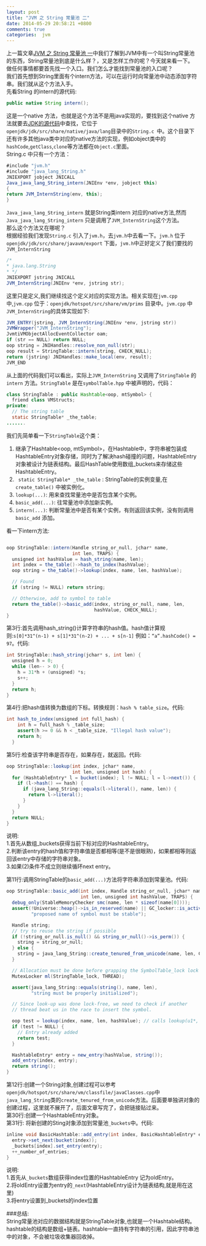 ```yaml
---
layout: post
title: "JVM 之 String 常量池 二"
date: 2014-05-29 20:58:21 +0800
comments: true
categories:  jvm 
---
```


上一篇文章[JVM 之 String 常量池 一](/blog/2014/05/27/runtime-string-pool-1)中我们了解到JVM中有一个叫String常量池的东西，String常量池到底是什么样？，又是怎样工作的呢？今天就来看一下。  
做任何事情都要首先找一个入口。我们怎么才能找到常量池的入口呢？  
我们首先想到String里面有个intern方法，可以在运行时向常量池中动态添加字符串。我们就从这个方法入手。  
先看String 的intern的源代码:  
```java
public native String intern();
```
这是一个native 方法，也就是这个方法不是用java实现的，要找到这个native 方法就要去[JDK的源代码](http://openjdk.java.net/)中查找，它位于`openjdk/jdk/src/share/native/java/lang`目录中的`String.c `中。这个目录下还有许多其他java类中对应的native方法的实现，例如object类中的`hashCode`,`getClass`,`clone`等方法都在`Object.c`里面。   
String.c 中只有一个方法：  
```java
#include "jvm.h"
#include "java_lang_String.h"
JNIEXPORT jobject JNICALL
Java_java_lang_String_intern(JNIEnv *env, jobject this)
{
return JVM_InternString(env, this);
}
```
<!--more-->
`Java_java_lang_String_intern` 就是String类intern 对应的native方法,然而`Java_java_lang_String_intern` 只是调用了`JVM_InternString`这个方法。  
那么这个方法又在哪呢？  
根据经验我们发现`String.c` 引入了`jvm.h`，去`jvm.h`中去看一下。`jvm.h` 位于`openjdk/jdk/src/share/javavm/export` 下面，`jvm.h`中正好定义了我们要找的`JVM_InternString`  
```java
/*
* java.lang.String
* */
JNIEXPORT jstring JNICALL
JVM_InternString(JNIEnv *env, jstring str);
```  
这里只是定义,我们继续找这个定义对应的实现方法。相关实现在`jvm.cpp`中,`jvm.cpp` 位于：`openjdk/hotspot/src/share/vm/prims` 目录中。`jvm.cpp` 中`JVM_InternString`的具体实现如下:  
```java
JVM_ENTRY(jstring, JVM_InternString(JNIEnv *env, jstring str))
JVMWrapper("JVM_InternString");
JvmtiVMObjectAllocEventCollector oam;
if (str == NULL) return NULL;
oop string = JNIHandles::resolve_non_null(str);
oop result = StringTable::intern(string, CHECK_NULL);
return (jstring) JNIHandles::make_local(env, result);
JVM_END
```
从上面的代码我们可以看出，实际上`JVM_InternString` 又调用了`StringTable` 的 `intern` 方法。`StringTable` 是在`symbolTable.hpp`  中被声明的，代码：  
```java
class StringTable : public Hashtable<oop, mtSymbol> {
  friend class VMStructs;
private:
  // The string table
  static StringTable* _the_table;
.......
```
我们先简单看一下`StringTable`这个类：   
1.  继承了Hashtable<oop, mtSymbol>，在Hashtable中，字符串被包装成HashtableEntry对象存储，同时为了解决hash碰撞的问题，HashtableEntry对象被设计为链表结构。最后HashTable使用数组_buckets来存储这些HashtableEntry。   
2. ` static StringTable* _the_table` : StringTable的实例变量,在`create_table()` 中被实例化。  
3. `lookup(...)`: 用来查找常量池中是否包含某个实例。  
4. `basic_add(...)`: 往常量池中添加新实例。  
5. `intern(...)`: 判断常量池中是否有某个实例，有则返回该实例，没有则调用`basic_add` 添加。  

看一下intern方法:  
```java

oop StringTable::intern(Handle string_or_null, jchar* name,
                        int len, TRAPS) {
  unsigned int hashValue = hash_string(name, len);
  int index = the_table()->hash_to_index(hashValue);
  oop string = the_table()->lookup(index, name, len, hashValue);

  // Found
  if (string != NULL) return string;

  // Otherwise, add to symbol to table
  return the_table()->basic_add(index, string_or_null, name, len,
                                hashValue, CHECK_NULL);
}
```
第3行:首先调用hash_string()计算字符串的hash值。hash值计算规则:`s[0]*31^(n-1) + s[1]*31^(n-2) + ... + s[n-1]` 例如：`“a”.hashCode() = 97`。代码:  
```java
int StringTable::hash_string(jchar* s, int len) {
  unsigned h = 0;
  while (len-- > 0) {
    h = 31*h + (unsigned) *s;
    s++;
  }
  return h;
}
```
第4行:把hash值转换为数组的下标。转换规则：`hash % table_size`。代码:  
```java
int hash_to_index(unsigned int full_hash) {
    int h = full_hash % _table_size;
    assert(h >= 0 && h < _table_size, "Illegal hash value");
    return h;
  }
```
第5行:检查该字符串是否存在，如果存在，就返回。代码:
```java
oop StringTable::lookup(int index, jchar* name,
                        int len, unsigned int hash) {
  for (HashtableEntry* l = bucket(index); l != NULL; l = l->next()) {
    if (l->hash() == hash) {
      if (java_lang_String::equals(l->literal(), name, len)) {
        return l->literal();
      }
    }
  }
  return NULL;
}
```
说明:  
1.首先从数组_buckets获得当前下标对应的HashtableEntry。   
2.判断该entry的hash值和字符串值是否都相等(是不是很眼熟)，如果都相等则返回该entry中存储的字符串对象。  
3.如果(2)条件不成立则继续循环next entry。  

第11行:调用StringTable的`basic_add(...)`方法将字符串添加到常量池。代码:  
```java
oop StringTable::basic_add(int index, Handle string_or_null, jchar* name,
                           int len, unsigned int hashValue, TRAPS) {
  debug_only(StableMemoryChecker smc(name, len * sizeof(name[0])));
  assert(!Universe::heap()->is_in_reserved(name) || GC_locker::is_active(),
         "proposed name of symbol must be stable");

  Handle string;
  // try to reuse the string if possible
  if (!string_or_null.is_null() && string_or_null()->is_perm()) {
    string = string_or_null;
  } else {
    string = java_lang_String::create_tenured_from_unicode(name, len, CHECK_NULL);
  }

  // Allocation must be done before grapping the SymbolTable_lock lock
  MutexLocker ml(StringTable_lock, THREAD);

  assert(java_lang_String::equals(string(), name, len),
         "string must be properly initialized");

  // Since look-up was done lock-free, we need to check if another
  // thread beat us in the race to insert the symbol.

  oop test = lookup(index, name, len, hashValue); // calls lookup(u1*, int)
  if (test != NULL) {
    // Entry already added
    return test;
  }

  HashtableEntry* entry = new_entry(hashValue, string());
  add_entry(index, entry);
  return string();
}
```

第12行:创建一个String对象,创建过程可以参考`openjdk/hotspot/src/share/vm/classfile/javaClasses.cpp`中`java_lang_String`类的`create_tenured_from_unicode`方法。后面要单独讲对象的创建过程，这里就不展开了，后面文章写完了，会把链接贴过来。  
第30行:创建一个HashtableEntry对象。  
第31行: 将新创建的Sting对象添加到常量池`_buckets`中。代码:  
```java
inline void BasicHashtable::add_entry(int index, BasicHashtableEntry* entry) {
  entry->set_next(bucket(index));
  _buckets[index].set_entry(entry);
  ++_number_of_entries;
}
```
说明:  
1.首先从`_buckets`数组获得index位置的HashtableEntry 记为oldEntry。   
2.将oldEntry设置为entry的`_next`(HashtableEntry设计为链表结构,就是用在这里)  
3.将entry设置到_buckets的index位置  

###总结:  
String常量池对应的数据结构就是StringTable对象,也就是一个Hashtable结构。hashtable的结构是数组+链表。hashtable一直持有字符串的引用，因此字符串池中的对象，不会被垃圾收集器回收掉。
